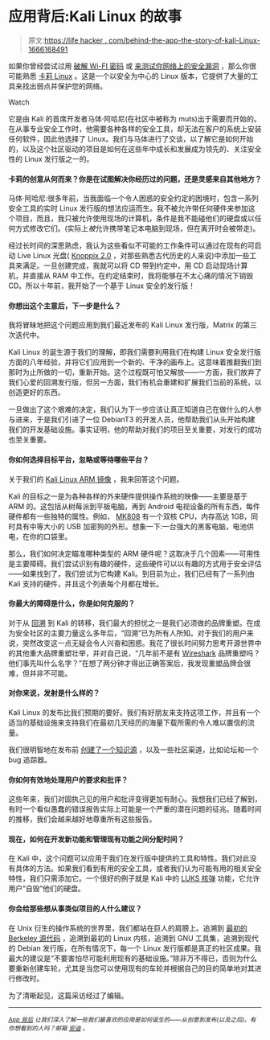 # 应用背后:Kali Linux 的故事

> 原文:[https://life hacker . com/behind-the-app-the-story-of-kali-Linux-1666168491](https://lifehacker.com/behind-the-app-the-story-of-kali-linux-1666168491)

如果你曾经尝试过用 [破解 Wi-FI 密码](https://lifehacker.com/how-to-hack-your-own-network-and-beef-up-its-security-w-1649785071) 或 [来测试你网络上的安全漏洞](http://lifehacker.com/linux-security-distros-compared-tails-vs-kali-vs-qub-1658139404) ，那么你很可能熟悉 [卡莉 Linux](https://www.kali.org/) 。这是一个以安全为中心的 Linux 版本，它提供了大量的工具来找出弱点并保护您的网络。

Watch

它是由 Kali 的首席开发者马体·阿哈尼(在社区中被称为 muts)出于需要而开始的。在从事专业安全工作时，他需要各种各样的安全工具，却无法在客户的系统上安装任何软件，因此他选择了 Linux。我们与马体进行了交谈，以了解它是如何开始的，以及这个社区驱动的项目是如何在这些年中成长和发展成为领先的、关注安全性的 Linux 发行版之一的。

#### 卡莉的创意从何而来？你是在试图解决你经历过的问题，还是灵感来自其他地方？

马体·阿哈尼:很多年前，当我面临一个令人困惑的安全约定的困境时，包含一系列安全工具的实时 Linux 发行版的想法应运而生。我不被允许带任何硬件来参加这个项目，而且，我只被允许使用现场的计算机，条件是我不能碰他们的硬盘或以任何方式修改它们。(实际上*被*允许携带笔记本电脑到现场，但在离开时会被带走)。

经过长时间的深思熟虑，我认为这些看似不可能的工作条件可以通过在现有的可启动 Live Linux 光盘( [Knoppix 2.0](http://www.knoppix.org/) ，对那些熟悉古代历史的人来说)中添加一些工具来满足。一旦创建完成，我就可以将 CD 带到约定中，用 CD 启动现场计算机，并直接从 RAM 中工作。在约定结束时，我将能够在不太心痛的情况下销毁 CD。所以十年前，我开始了一个基于 Linux 安全的发行版！

#### 你想出这个主意后，下一步是什么？

我将冒昧地把这个问题应用到我们最近发布的 Kali Linux 发行版，Matrix 的第三次迭代中。

Kali Linux 的诞生源于我们的理解，即我们需要利用我们在构建 Linux 安全发行版方面的八年经验，并将它们应用到一个新的、干净的画布上。这意味着推翻我们到那时为止所做的一切，重新开始。这个过程既可怕又解放——一方面，我们放弃了我们心爱的回溯发行版，但另一方面，我们有机会重建和扩展我们当前的系统，以创造更好的东西。

一旦做出了这个艰难的决定，我们认为下一步应该让真正知道自己在做什么的人参与进来，于是我们引进了一位 DebianT3 的开发人员，他帮助我们从头开始构建我们的开发基础设施。事实证明，他的帮助对我们的项目至关重要，对发行的成功也至关重要。

#### 你如何选择目标平台，忽略或等待哪些平台？

关于我们的 [Kali Linux ARM 镜像](https://www.offensive-security.com/kali-linux-vmware-arm-image-download/) ，我来回答这个问题。

Kali 的目标之一是为各种各样的外来硬件提供操作系统的映像——主要是基于 ARM 的。这包括从树莓派到平板电脑，再到 Android 电视设备的所有东西，每件硬件都有一些独特的属性。例如， [MK808](http://docs.kali.org/armel-armhf/install-kali-arm-on-ss808) 有一个双核 CPU，内存高达 1GB，同时具有中等大小的 USB 加密狗的外形。想象一下:一台强大的黑客电脑，电池供电，在你的口袋里。

那么，我们如何决定瞄准哪种类型的 ARM 硬件呢？这取决于几个因素——可用性是主要障碍。我们尝试识别有趣的硬件，这些硬件可以以有趣的方式用于安全评估——如果找到了，我们尝试为它构建 Kali。到目前为止，我们已经有了一系列由 Kali 支持的硬件，并且这个列表每个月都在增长。

#### 你最大的障碍是什么，你是如何克服的？

对于从 [回溯](http://www.backtrack-linux.org/) 到 Kali 的转移，我们最大的担忧之一是我们必须做的品牌重塑。在成为安全社区的主要力量这么多年后，“回溯”已为所有人所知。对于我们的用户来说，突然改变这一点无疑会令人兴奋和困惑。我花了很长时间努力思考开源世界中的其他重大品牌重塑壮举，并对自己说，“几年前不是有 [Wireshark](https://www.wireshark.org/) 品牌重塑吗？他们事先叫什么名字？”在想了两分钟才得出正确答案后，我发现重塑品牌会很难，但并非不可能。

#### 对你来说，发射是什么样的？

Kali Linux 的发布比我们预期的要好。我们有好朋友来支持这项工作，并且有一个适当的基础设施来支持我们在最初几天经历的海量下载所需的令人难以置信的流量。

我们很明智地在发布前 [创建了一个知识源](http://docs.kali.org) ，以及一些社区渠道，比如论坛和一个 bug 追踪器。

#### 你如何有效地处理用户的要求和批评？

这些年来，我们对固执己见的用户和批评变得更加有耐心。我想我们已经了解到，有时一个看似愚蠢的错误报告实际上可能是一个严重的潜在问题的征兆。随着时间的推移，我们会越来越好地尊重所有这些报告。

#### 现在，如何在开发新功能和管理现有功能之间分配时间？

在 Kali 中，这个问题可以应用于我们在发行版中提供的工具和特性。我们对此没有具体的方法。如果我们看到有用的安全工具，或者我们认为可能有用的相关安全特性，我们只需添加它。一个很好的例子就是 Kali 中的 [LUKS 核弹](https://www.kali.org/how-to/emergency-self-destruction-luks-kali/) 功能，它允许用户“自毁”他们的硬盘。

#### 你会给那些想从事类似项目的人什么建议？

在 Unix 衍生的操作系统的世界里，我们都站在巨人的肩膀上。追溯到 [最初的 Berkeley 源代码](http://en.wikipedia.org/wiki/Berkeley_Software_Distribution) ，追溯到最初的 Linux 内核，追溯到 GNU 工具集，追溯到现代的 Debian 发行版，在所有情况下，每一个 Linux 发行版都是真正的社区成果。我最大的建议是“不要害怕尽可能利用现有的基础设施。”除非万不得已，否则为什么要重新创建车轮，尤其是当您可以使用现有的车轮并根据自己的目的简单地对其进行修改时。

为了清晰起见，这篇采访经过了编辑。

* * *

<small></small>*[<small>*App 背后*</small>](http://lifehacker.com/behindtheapp) <small>*让我们深入了解一些我们最喜欢的应用是如何诞生的——从创意到发布(以及之后)。有你想看到的人吗？邮箱*</small> [<small>*安迪*</small>](mailto:andy@lifehacker.com) <small>*。*</small>*